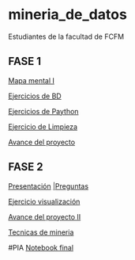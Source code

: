 # mineria_de_datos
Estudiantes de la facultad de FCFM

## FASE 1
[Mapa mental I](https://github.com/serrano-lizeth/mineria_de_datos/blob/main/MapaMental_1_1854410.pdf)

[Ejercicios de BD](https://github.com/DiegoRinconP/Mineria_de_datos/blob/main/Equipo_2-Ejercicio%20base%20de%20datos.pdf)

[Ejercicios de  Paython](https://github.com/serrano-lizeth/mineria_de_datos/blob/main/Ej_Python_1854410.ipynb)

[Ejercicio de Limpieza](https://github.com/DiegoRinconP/Mineria_de_datos/blob/main/Ej_Limpieza_2.ipynb)

[Avance del proyecto](https://github.com/DiegoRinconP/Mineria_de_datos/blob/main/Avance1_PIA_2.ipynb)

## FASE 2
[Presentación](https://github.com/DiegoRinconP/Mineria_de_datos/blob/main/Presentacion_Outliers_2.pdf)
[|Preguntas](https://github.com/DiegoRinconP/Mineria_de_datos/blob/main/Preguntas%20y%20Respuestas%20Outliers.pdf)

[Ejercicio visualización](https://github.com/DiegoRinconP/Mineria_de_datos/blob/main/Visualizacion_Equipo2.ipynb)

[Avance  del proyecto II](https://github.com/DiegoRinconP/Mineria_de_datos/blob/main/AvancePIA_II_002_Equipo2.ipynb)

[Tecnicas de mineria](https://github.com/DiegoRinconP/Mineria_de_datos/blob/main/T%C3%A9cnicas_de_Mineria_Equipo_02.ipynb)

#PIA
[Notebook final](https://github.com/DiegoRinconP/Mineria_de_datos/blob/main/Notebook_Equipo2.ipynb)
